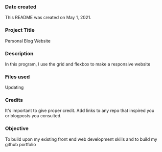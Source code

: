 ### Date created
This README was created on May 1, 2021.

### Project Title
Personal Blog Website

### Description
In this program, I use the grid and flexbox to make a responsive website

### Files used
Updating

### Credits
It's important to give proper credit. Add links to any repo that inspired you or blogposts you consulted.

### Objective 
To build upon my existing front end web development skills and to build my github portfolio